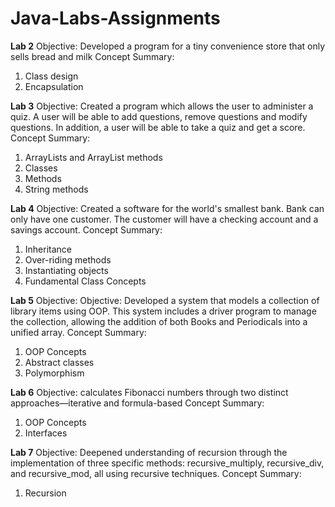 # Java-Labs-Assignments

**Lab 2**
Objective: Developed a program for a tiny convenience store that only sells bread and milk
Concept Summary:
1. Class design
2. Encapsulation

**Lab 3**
Objective: Created a program which allows the user to administer a quiz. A user will be able to add questions, remove questions and modify questions. In addition, a user will be able to take a quiz and get a score.
Concept Summary: 
1. ArrayLists and ArrayList methods
2. Classes
3. Methods
4. String methods

**Lab 4**
Objective: Created a software for the world's smallest bank. Bank can only have one customer. The customer will have a checking account and a savings account.
Concept Summary:
1. Inheritance
2. Over-riding methods
3. Instantiating objects
4. Fundamental Class Concepts

**Lab 5**
Objective: Objective: Developed a system that models a collection of library items using OOP. This system includes a driver program to manage the collection, allowing the addition of both Books and Periodicals into a unified array.
Concept Summary:
1. OOP Concepts
2. Abstract classes
3. Polymorphism

**Lab 6**
Objective: calculates Fibonacci numbers through two distinct approaches—iterative and formula-based
Concept Summary:
1. OOP Concepts
2. Interfaces

**Lab 7**
Objective: Deepened understanding of recursion through the implementation of three specific methods: recursive_multiply, recursive_div, and recursive_mod, all using recursive techniques. 
Concept Summary:
1. Recursion

